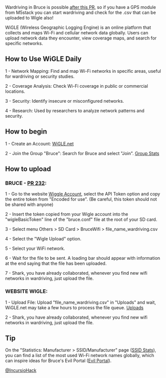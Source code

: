 Wardriving in Bruce is possible [after this PR](https://github.com/pr3y/Bruce/pull/100), so if you have a GPS module from M5stack you can start wardriving and check for the .csv that can be uploaded to Wigle also!

WiGLE (Wireless Geographic Logging Engine) is an online platform that collects and maps Wi-Fi and cellular network data globally. Users can upload network data they encounter, view coverage maps, and search for specific networks.

## How to Use WiGLE Daily

1 - Network Mapping: Find and map Wi-Fi networks in specific areas, useful for wardriving or security studies.

2 - Coverage Analysis: Check Wi-Fi coverage in public or commercial locations.

3 - Security: Identify insecure or misconfigured networks.

4 - Research: Used by researchers to analyze network patterns and security.


## How to begin

1 - Create an Account: [WiGLE.net](https://wigle.net/)

2 - Join the Group "Bruce": Search for Bruce and select "Join". [Group Stats](https://wigle.net/stats#groupstats)

## How to upload

### BRUCE - [PR 232](https://github.com/pr3y/Bruce/pull/232):
1 - Go to the website [Wiggle Account](https://wigle.net/account), select the API Token option and copy the entire token from 
"Encoded for use". (Be careful, this token should not be shared with anyone)

2 - Insert the token copied from your Wigle account into the "wigleBasicToken" line of the "bruce.conf" file at the root of your SD card.

3 - Select menu Others > SD Card > BruceWifi > file_name_wardriving.csv

4 - Select the "Wigle Upload" option.

5 - Select your WiFi network.

6 - Wait for the file to be sent. A loading bar should appear with information at the end saying that the file has been uploaded.

7 - Shark, you have already collaborated, whenever you find new wifi networks in wardriving, just upload the file.

### WEBSITE WIGLE:
1 - Upload File: Upload "file_name_wardriving.csv" in "Uploads" and wait, WiGLE.net may take a few hours to process the file queue. [Uploads](https://wigle.net/uploads)

2 - Shark, you have already collaborated, whenever you find new wifi networks in wardriving, just upload the file.


## Tip
On the "Statistics: Manufacturer > SSID/Manufacturer" page ([SSID Stats](https://wigle.net/stats#ssidstats)), you can find a list of the most used Wi-Fi network names globally, which can inspire ideas for Bruce's Evil Portal ([Evil Portal](https://github.com/pr3y/Bruce/wiki/WiFi#evil-portal)).

[@IncursioHack](https://github.com/IncursioHack)
